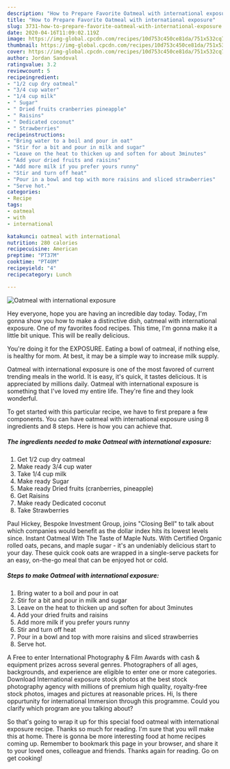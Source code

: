 ```yaml
---
description: "How to Prepare Favorite Oatmeal with international exposure"
title: "How to Prepare Favorite Oatmeal with international exposure"
slug: 3731-how-to-prepare-favorite-oatmeal-with-international-exposure
date: 2020-04-16T11:09:02.119Z
image: https://img-global.cpcdn.com/recipes/10d753c450ce81da/751x532cq70/oatmeal-with-international-exposure-recipe-main-photo.jpg
thumbnail: https://img-global.cpcdn.com/recipes/10d753c450ce81da/751x532cq70/oatmeal-with-international-exposure-recipe-main-photo.jpg
cover: https://img-global.cpcdn.com/recipes/10d753c450ce81da/751x532cq70/oatmeal-with-international-exposure-recipe-main-photo.jpg
author: Jordan Sandoval
ratingvalue: 3.2
reviewcount: 5
recipeingredient:
- "1/2 cup dry oatmeal"
- "3/4 cup water"
- "1/4 cup milk"
- " Sugar"
- " Dried fruits cranberries pineapple"
- " Raisins"
- " Dedicated coconut"
- " Strawberries"
recipeinstructions:
- "Bring water to a boil and pour in oat"
- "Stir for a bit and pour in milk and sugar"
- "Leave on the heat to thicken up and soften for about 3minutes"
- "Add your dried fruits and raisins"
- "Add more milk if you prefer yours runny"
- "Stir and turn off heat"
- "Pour in a bowl and top with more raisins and sliced strawberries"
- "Serve hot."
categories:
- Recipe
tags:
- oatmeal
- with
- international

katakunci: oatmeal with international 
nutrition: 280 calories
recipecuisine: American
preptime: "PT37M"
cooktime: "PT40M"
recipeyield: "4"
recipecategory: Lunch

---
```



![Oatmeal with international exposure](https://img-global.cpcdn.com/recipes/10d753c450ce81da/751x532cq70/oatmeal-with-international-exposure-recipe-main-photo.jpg)

Hey everyone, hope you are having an incredible day today. Today, I'm gonna show you how to make a distinctive dish, oatmeal with international exposure. One of my favorites food recipes. This time, I'm gonna make it a little bit unique. This will be really delicious.

You&#39;re doing it for the EXPOSURE. Eating a bowl of oatmeal, if nothing else, is healthy for mom. At best, it may be a simple way to increase milk supply.

Oatmeal with international exposure is one of the most favored of current trending meals in the world. It is easy, it's quick, it tastes delicious. It is appreciated by millions daily. Oatmeal with international exposure is something that I've loved my entire life. They're fine and they look wonderful.


To get started with this particular recipe, we have to first prepare a few components. You can have oatmeal with international exposure using 8 ingredients and 8 steps. Here is how you can achieve that.

<!--inarticleads1-->

##### The ingredients needed to make Oatmeal with international exposure:

1. Get 1/2 cup dry oatmeal
1. Make ready 3/4 cup water
1. Take 1/4 cup milk
1. Make ready  Sugar
1. Make ready  Dried fruits (cranberries, pineapple)
1. Get  Raisins
1. Make ready  Dedicated coconut
1. Take  Strawberries


Paul Hickey, Bespoke Investment Group, joins &#34;Closing Bell&#34; to talk about which companies would benefit as the dollar index hits its lowest levels since. Instant Oatmeal With The Taste of Maple Nuts. With Certified Organic rolled oats, pecans, and maple sugar - it&#39;s an undeniably delicious start to your day. These quick cook oats are wrapped in a single-serve packets for an easy, on-the-go meal that can be enjoyed hot or cold. 

<!--inarticleads2-->

##### Steps to make Oatmeal with international exposure:

1. Bring water to a boil and pour in oat
1. Stir for a bit and pour in milk and sugar
1. Leave on the heat to thicken up and soften for about 3minutes
1. Add your dried fruits and raisins
1. Add more milk if you prefer yours runny
1. Stir and turn off heat
1. Pour in a bowl and top with more raisins and sliced strawberries
1. Serve hot.


A Free to enter International Photography &amp; Film Awards with cash &amp; equipment prizes across several genres. Photographers of all ages, backgrounds, and experience are eligible to enter one or more categories. Download International exposure stock photos at the best stock photography agency with millions of premium high quality, royalty-free stock photos, images and pictures at reasonable prices. Hi, Is there oppurtunity for international Immersion through this programme. Could you clarify which program are you talking about? 

So that's going to wrap it up for this special food oatmeal with international exposure recipe. Thanks so much for reading. I'm sure that you will make this at home. There is gonna be more interesting food at home recipes coming up. Remember to bookmark this page in your browser, and share it to your loved ones, colleague and friends. Thanks again for reading. Go on get cooking!
